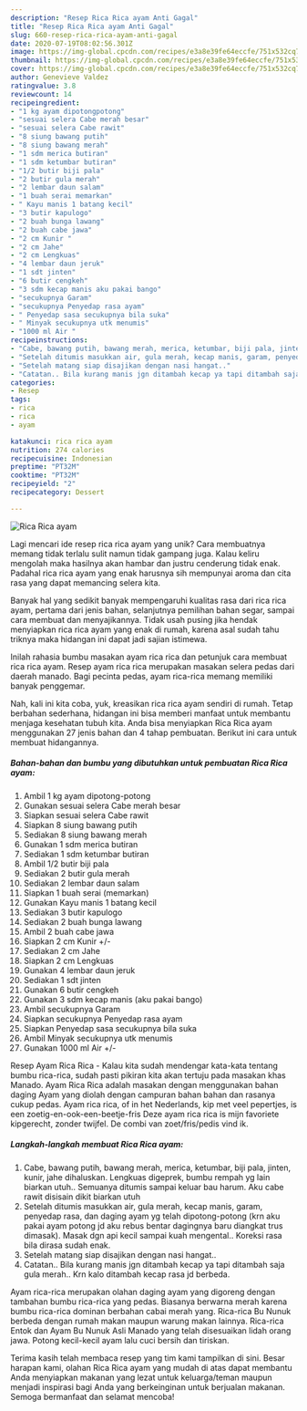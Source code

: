 ```yaml
---
description: "Resep Rica Rica ayam Anti Gagal"
title: "Resep Rica Rica ayam Anti Gagal"
slug: 660-resep-rica-rica-ayam-anti-gagal
date: 2020-07-19T08:02:56.301Z
image: https://img-global.cpcdn.com/recipes/e3a8e39fe64eccfe/751x532cq70/rica-rica-ayam-foto-resep-utama.jpg
thumbnail: https://img-global.cpcdn.com/recipes/e3a8e39fe64eccfe/751x532cq70/rica-rica-ayam-foto-resep-utama.jpg
cover: https://img-global.cpcdn.com/recipes/e3a8e39fe64eccfe/751x532cq70/rica-rica-ayam-foto-resep-utama.jpg
author: Genevieve Valdez
ratingvalue: 3.8
reviewcount: 14
recipeingredient:
- "1 kg ayam dipotongpotong"
- "sesuai selera Cabe merah besar"
- "sesuai selera Cabe rawit"
- "8 siung bawang putih"
- "8 siung bawang merah"
- "1 sdm merica butiran"
- "1 sdm ketumbar butiran"
- "1/2 butir biji pala"
- "2 butir gula merah"
- "2 lembar daun salam"
- "1 buah serai memarkan"
- " Kayu manis 1 batang kecil"
- "3 butir kapulogo"
- "2 buah bunga lawang"
- "2 buah cabe jawa"
- "2 cm Kunir "
- "2 cm Jahe"
- "2 cm Lengkuas"
- "4 lembar daun jeruk"
- "1 sdt jinten"
- "6 butir cengkeh"
- "3 sdm kecap manis aku pakai bango"
- "secukupnya Garam"
- "secukupnya Penyedap rasa ayam"
- " Penyedap sasa secukupnya bila suka"
- " Minyak secukupnya utk menumis"
- "1000 ml Air "
recipeinstructions:
- "Cabe, bawang putih, bawang merah, merica, ketumbar, biji pala, jinten, kunir, jahe dihaluskan. Lengkuas digeprek, bumbu rempah yg lain biarkan utuh.. Semuanya ditumis sampai keluar bau harum. Aku cabe rawit disisain dikit biarkan utuh"
- "Setelah ditumis masukkan air, gula merah, kecap manis, garam, penyedap rasa, dan daging ayam yg telah dipotong-potong (krn aku pakai ayam potong jd aku rebus bentar dagingnya baru diangkat trus dimasak). Masak dgn api kecil sampai kuah mengental.. Koreksi rasa bila dirasa sudah enak."
- "Setelah matang siap disajikan dengan nasi hangat.."
- "Catatan.. Bila kurang manis jgn ditambah kecap ya tapi ditambah saja gula merah.. Krn kalo ditambah kecap rasa jd berbeda."
categories:
- Resep
tags:
- rica
- rica
- ayam

katakunci: rica rica ayam 
nutrition: 274 calories
recipecuisine: Indonesian
preptime: "PT32M"
cooktime: "PT32M"
recipeyield: "2"
recipecategory: Dessert

---
```



![Rica Rica ayam](https://img-global.cpcdn.com/recipes/e3a8e39fe64eccfe/751x532cq70/rica-rica-ayam-foto-resep-utama.jpg)

Lagi mencari ide resep rica rica ayam yang unik? Cara membuatnya memang tidak terlalu sulit namun tidak gampang juga. Kalau keliru mengolah maka hasilnya akan hambar dan justru cenderung tidak enak. Padahal rica rica ayam yang enak harusnya sih mempunyai aroma dan cita rasa yang dapat memancing selera kita.

Banyak hal yang sedikit banyak mempengaruhi kualitas rasa dari rica rica ayam, pertama dari jenis bahan, selanjutnya pemilihan bahan segar, sampai cara membuat dan menyajikannya. Tidak usah pusing jika hendak menyiapkan rica rica ayam yang enak di rumah, karena asal sudah tahu triknya maka hidangan ini dapat jadi sajian istimewa.

Inilah rahasia bumbu masakan ayam rica rica dan petunjuk cara membuat rica rica ayam. Resep ayam rica rica merupakan masakan selera pedas dari daerah manado. Bagi pecinta pedas, ayam rica-rica memang memiliki banyak penggemar.


Nah, kali ini kita coba, yuk, kreasikan rica rica ayam sendiri di rumah. Tetap berbahan sederhana, hidangan ini bisa memberi manfaat untuk membantu menjaga kesehatan tubuh kita. Anda bisa menyiapkan Rica Rica ayam menggunakan 27 jenis bahan dan 4 tahap pembuatan. Berikut ini cara untuk membuat hidangannya.

<!--inarticleads1-->

##### Bahan-bahan dan bumbu yang dibutuhkan untuk pembuatan Rica Rica ayam:

1. Ambil 1 kg ayam dipotong-potong
1. Gunakan sesuai selera Cabe merah besar
1. Siapkan sesuai selera Cabe rawit
1. Siapkan 8 siung bawang putih
1. Sediakan 8 siung bawang merah
1. Gunakan 1 sdm merica butiran
1. Sediakan 1 sdm ketumbar butiran
1. Ambil 1/2 butir biji pala
1. Sediakan 2 butir gula merah
1. Sediakan 2 lembar daun salam
1. Siapkan 1 buah serai (memarkan)
1. Gunakan  Kayu manis 1 batang kecil
1. Sediakan 3 butir kapulogo
1. Sediakan 2 buah bunga lawang
1. Ambil 2 buah cabe jawa
1. Siapkan 2 cm Kunir +/-
1. Sediakan 2 cm Jahe
1. Siapkan 2 cm Lengkuas
1. Gunakan 4 lembar daun jeruk
1. Sediakan 1 sdt jinten
1. Gunakan 6 butir cengkeh
1. Gunakan 3 sdm kecap manis (aku pakai bango)
1. Ambil secukupnya Garam
1. Siapkan secukupnya Penyedap rasa ayam
1. Siapkan  Penyedap sasa secukupnya bila suka
1. Ambil  Minyak secukupnya utk menumis
1. Gunakan 1000 ml Air +/-


Resep Ayam Rica Rica - Kalau kita sudah mendengar kata-kata tentang bumbu rica-rica, sudah pasti pikiran kita akan tertuju pada masakan khas Manado. Ayam Rica Rica adalah masakan dengan menggunakan bahan daging Ayam yang diolah dengan campuran bahan bahan dan rasanya cukup pedas. Ayam rica rica, of in het Nederlands, kip met veel pepertjes, is een zoetig-en-ook-een-beetje-fris Deze ayam rica rica is mijn favoriete kipgerecht, zonder twijfel. De combi van zoet/fris/pedis vind ik. 

<!--inarticleads2-->

##### Langkah-langkah membuat Rica Rica ayam:

1. Cabe, bawang putih, bawang merah, merica, ketumbar, biji pala, jinten, kunir, jahe dihaluskan. Lengkuas digeprek, bumbu rempah yg lain biarkan utuh.. Semuanya ditumis sampai keluar bau harum. Aku cabe rawit disisain dikit biarkan utuh
1. Setelah ditumis masukkan air, gula merah, kecap manis, garam, penyedap rasa, dan daging ayam yg telah dipotong-potong (krn aku pakai ayam potong jd aku rebus bentar dagingnya baru diangkat trus dimasak). Masak dgn api kecil sampai kuah mengental.. Koreksi rasa bila dirasa sudah enak.
1. Setelah matang siap disajikan dengan nasi hangat..
1. Catatan.. Bila kurang manis jgn ditambah kecap ya tapi ditambah saja gula merah.. Krn kalo ditambah kecap rasa jd berbeda.


Ayam rica-rica merupakan olahan daging ayam yang digoreng dengan tambahan bumbu rica-rica yang pedas. Biasanya berwarna merah karena bumbu rica-rica dominan berbahan cabai merah yang. Rica-rica Bu Nunuk berbeda dengan rumah makan maupun warung makan lainnya. Rica-rica Entok dan Ayam Bu Nunuk Asli Manado yang telah disesuaikan lidah orang jawa. Potong kecil-kecil ayam lalu cuci bersih dan tiriskan. 

Terima kasih telah membaca resep yang tim kami tampilkan di sini. Besar harapan kami, olahan Rica Rica ayam yang mudah di atas dapat membantu Anda menyiapkan makanan yang lezat untuk keluarga/teman maupun menjadi inspirasi bagi Anda yang berkeinginan untuk berjualan makanan. Semoga bermanfaat dan selamat mencoba!
